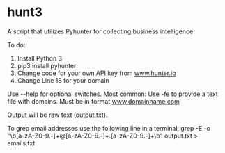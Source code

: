 # hunt3
A script that utilizes Pyhunter for collecting business intelligence

To do:
1) Install Python 3
2) pip3 install pyhunter
3) Change code for your own API key from www.hunter.io
4) Change Line 18 for your domain

Use --help for optional switches.
Most common: Use -fe to provide a text file with domains. Must be in format www.domainname.com

Output will be raw text (output.txt).

To grep email addresses use the following line in a terminal:
grep -E -o "\b[a-zA-Z0-9.-]+@[a-zA-Z0-9.-]+\.[a-zA-Z0-9.-]+\b" output.txt > emails.txt
